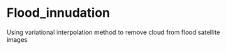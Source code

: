 # Flood_innudation
Using variational interpolation method to remove cloud from flood satellite images
